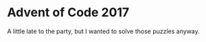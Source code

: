 Advent of Code 2017
===================

A little late to the party, but I wanted to solve those puzzles anyway.